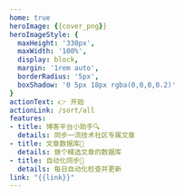 ```yaml
---
home: true
heroImage: {{cover_png}}
heroImageStyle: {
  maxHeight: '330px',
  maxWidth: '100%',
  display: block,
  margin: '1rem auto',
  borderRadius: '5px',
  boxShadow: '0 5px 18px rgba(0,0,0,0.2)'
}
actionText: 👉 开始
actionLink: /sort/all
features:
- title: 博客平台小助手🔍
  details: 同步一流技术社区专属文章
- title: 文章数据库🎥
  details: 做个精选文章的数据库
- title: 自动化同步🚥
  details: 每日自动化检查并更新
link: "{{link}}"
---
```

